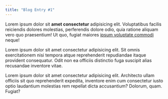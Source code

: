 ```yaml
---
title: "Blog Entry #1"
---
```


Lorem ipsum dolor sit **amet consectetur** adipisicing elit. Voluptatibus facilis reiciendis dolores molestias, perferendis dolore odio, quia ratione aliquam vero quo praesentium! Ut quo, fugiat maiores [ipsum voluptate commodi](https://11ty.dev) neque!

Lorem ipsum dolor sit amet consectetur adipisicing elit. Sit omnis exercitationem nisi tempora atque reprehenderit repudiandae itaque provident consequatur. Odit non ea officiis distinctio fuga suscipit alias recusandae inventore vitae.

Lorem ipsum dolor sit amet consectetur adipisicing elit. Architecto ullam officiis sit quo reprehenderit expedita, inventore enim cum consectetur iusto optio laudantium molestias rem repellat dicta accusantium? Dolorum, quam. Fugiat?
